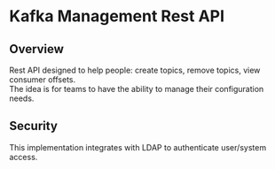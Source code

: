 # Kafka Management Rest API #

## Overview ##
Rest API designed to help people: create topics, remove topics, view consumer offsets.  
The idea is for teams to have the ability to manage their configuration needs.

## Security ##
This implementation integrates with LDAP to authenticate user/system access.